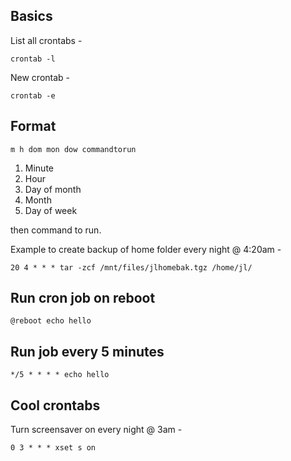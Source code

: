 ## Basics

List all crontabs -

`crontab -l`

New crontab -

`crontab -e`

## Format

`m h dom mon dow commandtorun`

1. Minute
2. Hour
3. Day of month
4. Month
5. Day of week

then command to run.

Example to create backup of home folder every night @ 4:20am - 

`20 4 * * * tar -zcf /mnt/files/jlhomebak.tgz /home/jl/`

## Run cron job on reboot

`@reboot echo hello`

## Run job every 5 minutes

`*/5 * * * * echo hello`

## Cool crontabs

Turn screensaver on every night @ 3am -

`0 3 * * * xset s on`
